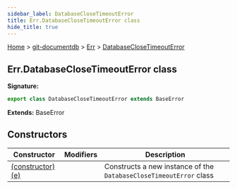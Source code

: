 ```yaml
---
sidebar_label: DatabaseCloseTimeoutError
title: Err.DatabaseCloseTimeoutError class
hide_title: true
---
```


[Home](./index.md) &gt; [git-documentdb](./git-documentdb.md) &gt; [Err](./git-documentdb.err.md) &gt; [DatabaseCloseTimeoutError](./git-documentdb.err.databaseclosetimeouterror.md)

## Err.DatabaseCloseTimeoutError class


<b>Signature:</b>

```typescript
export class DatabaseCloseTimeoutError extends BaseError 
```
<b>Extends:</b> BaseError

## Constructors

|  Constructor | Modifiers | Description |
|  --- | --- | --- |
|  [(constructor)(e)](./git-documentdb.err.databaseclosetimeouterror._constructor_.md) |  | Constructs a new instance of the <code>DatabaseCloseTimeoutError</code> class |

